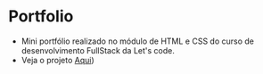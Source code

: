 # Portfolio
* Mini portfólio realizado no módulo de HTML e CSS do curso de desenvolvimento FullStack da Let's code.
* Veja o projeto [Aqui](https://vanechan.github.io/Portfolio/))
